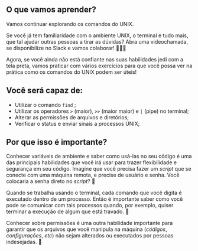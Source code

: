 ## O que vamos aprender?

Vamos continuar explorando os comandos do UNIX.

Se você já tem familiaridade com o ambiente UNIX, o terminal e tudo mais, que tal ajudar outras pessoas a tirar as dúvidas? Abra uma videochamada, se disponibilize no Slack e vamos colaborar! 💁🏽‍♂

Agora, se você ainda não está confiante nas suas habilidades jedi com a tela preta, vamos praticar com vários exercícios para que você possa ver na prática como os comandos do UNIX podem ser úteis!


## Você será capaz de:

- Utilizar o comando `find` ;
- Utilizar os operadores `>` (maior), `>>` (maior maior) e `|` (pipe) no terminal;
- Alterar as permissões de arquivos e diretórios;
- Verificar o status e enviar sinais a processos UNIX;


## Por que isso é importante?

Conhecer variáveis de ambiente e saber como usá-las no seu código é uma das principais habilidades que você irá usar para trazer flexibilidade e segurança em seu código. Imagine que você precisa fazer um _script_ que se conecte com uma máquina remota, e precise de usuário e senha. Você colocaria a senha direto no _script_? 🤔

Quando se trabalha usando o terminal, cada comando que você digita é executado dentro de um processo. Então é importante saber como você pode se comunicar com tais processos quando, por exemplo, quiser terminar a execução de algum que está travado. 🔫

Conhecer sobre permissões é uma outra habilidade importante para garantir que os arquivos que você manipula na máquina (_códigos_, _configurações_, _etc_) não sejam alterados ou executados por pessoas indesejadas. 🔐